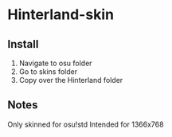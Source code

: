 # Hinterland-skin

## Install
1. Navigate to osu folder
2. Go to skins folder
3. Copy over the Hinterland folder

## Notes
Only skinned for osu!std
Intended for 1366x768
